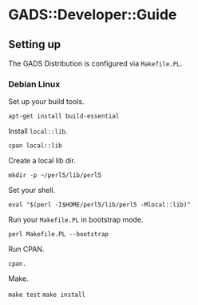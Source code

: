 # GADS::Developer::Guide

## Setting up

The GADS Distribution is configured via `Makefile.PL`.

### Debian Linux

Set up your build tools.

`apt-get install build-essential`

Install `local::lib`.

`cpan local::lib`

Create a local lib dir.

`mkdir -p ~/perl5/lib/perl5`

Set your shell.

`eval "$(perl -I$HOME/perl5/lib/perl5 -Mlocal::lib)"`

Run your `Makefile.PL` in bootstrap mode.

`perl Makefile.PL --bootstrap`

Run CPAN.

`cpan.`

Make.

`make test`
`make install`

